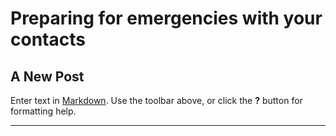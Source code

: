 # Preparing for emergencies with your contacts

## A New Post

Enter text in [Markdown](http://daringfireball.net/projects/markdown/). Use the toolbar above, or click the **?** button for formatting help.

***